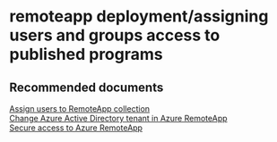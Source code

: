 <properties
	pageTitle="remoteapp deployment/assigning users and groups access to published programs"
	description="remoteapp deployment/assigning users and groups access to published programs"
	service="microsoft.remoteapp"
	resource=""
	authors="aashu"
	displayOrder=""
	selfHelpType="generic"
	supportTopicIds="32335853"
	resourceTags=""
	productPesIds="15540"
	cloudEnvironments="public"
	articleId="9095d0ba-61e7-41a5-9322-92ca15daa904"
/>

# remoteapp deployment/assigning users and groups access to published programs


## **Recommended documents**
[Assign users to RemoteApp collection](https://azure.microsoft.com/documentation/articles/remoteapp-user/)<br>
[Change Azure Active Directory tenant in Azure RemoteApp](https://azure.microsoft.com/documentation/articles/remoteapp-changetenant/)<br>
[Secure access to Azure RemoteApp](https://azure.microsoft.com/documentation/articles/remoteapp-secureaccess/)
